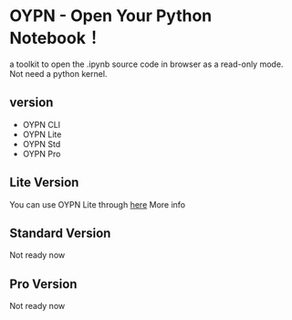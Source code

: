 # OYPN - Open Your Python Notebook！
a toolkit to open the .ipynb source code in browser as a read-only mode. Not need a python kernel.

## version

- OYPN CLI 
- OYPN Lite
- OYPN Std
- OYPN Pro

## Lite Version

You can use OYPN Lite through [here](https://oypn.hobeedzc.cn/OpenIpynb-lite/)
More info

## Standard Version

Not ready now

## Pro Version

Not ready now
